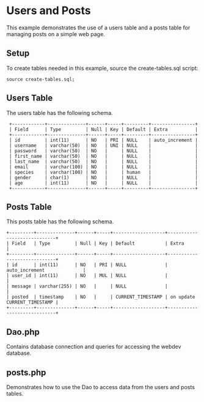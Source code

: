 # Users and Posts
This example demonstrates the use of a users table and a posts table for
managing posts on a simple web page.

## Setup
To create tables needed in this example, source the create-tables.sql script:

```
source create-tables.sql;
```

## Users Table
The users table has the following schema.
```
 +------------+--------------+------+-----+---------+----------------+
 | Field      | Type         | Null | Key | Default | Extra          |
 +------------+--------------+------+-----+---------+----------------+
 | id         | int(11)      | NO   | PRI | NULL    | auto_increment |
 | username   | varchar(50)  | NO   | UNI | NULL    |                |
 | password   | varchar(50)  | NO   |     | NULL    |                |
 | first_name | varchar(50)  | NO   |     | NULL    |                |
 | last_name  | varchar(50)  | NO   |     | NULL    |                |
 | email      | varchar(100) | NO   |     | NULL    |                |
 | species    | varchar(100) | NO   |     | human   |                |
 | gender     | char(1)      | NO   |     | NULL    |                |
 | age        | int(11)      | NO   |     | NULL    |                |
 +------------+--------------+------+-----+---------+----------------+
```

## Posts Table
This posts table has the following schema.

```
+---------+--------------+------+-----+-------------------+-----------------------------+
| Field   | Type         | Null | Key | Default           | Extra                       |
+---------+--------------+------+-----+-------------------+-----------------------------+
| id      | int(11)      | NO   | PRI | NULL              | auto_increment              |
| user_id | int(11)      | NO   | MUL | NULL              |                             |
| message | varchar(255) | NO   |     | NULL              |                             |
| posted  | timestamp    | NO   |     | CURRENT_TIMESTAMP | on update CURRENT_TIMESTAMP |
+---------+--------------+------+-----+-------------------+-----------------------------+
```

## Dao.php
Contains database connection and queries for accessing the webdev database.

## posts.php
Demonstrates how to use the Dao to access data from the users and posts tables.
